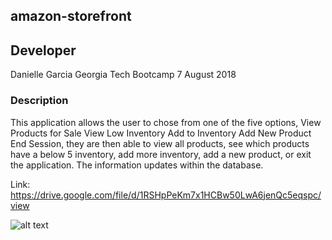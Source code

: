 ## amazon-storefront

## Developer
Danielle Garcia 
Georgia Tech Bootcamp 
7 August 2018

### Description
This application allows the user to chose from one of the five options, 
 View Products for Sale
  View Low Inventory
  Add to Inventory
  Add New Product
 End Session,
 they are then able to view all products, see which products have a below 5 inventory, add more inventory, add a new product, or exit the application. The information updates within the database. 

Link: 
https://drive.google.com/file/d/1RSHpPeKm7x1HCBw50LwA6jenQc5eqspc/view 

![alt text](assets/database_reference)
